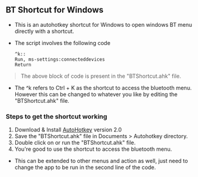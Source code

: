 ## BT Shortcut for Windows

- This is an autohotkey shortcut for Windows to open windows BT menu directly with a shortcut.
- The script involves the following code

  ```
  ^k::
  Run, ms-settings:connecteddevices
  Return
  ```
> The above block of code is present in the "BTShortcut.ahk" file.

- The ^k refers to Ctrl + K as the shortcut to access the bluetooth menu. However this can be changed to whatever you like by editing the "BTShortcut.ahk" file.

### Steps to get the shortcut working 
1. Download & Install [AutoHotkey](https://www.autohotkey.com/) version 2.0
2. Save the "BTShortcut.ahk" file in Documents > Autohotkey directory.
3. Double click on or run the "BTShortcut.ahk" file.
4. You're good to use the shortcut to access the bluetooth menu.

- This can be extended to other menus and action as well, just need to change the app to be run in the second line of the code. 

